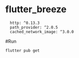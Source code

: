 # flutter_breeze

```
  http: ^0.13.3
  path_provider: ^2.0.5
  cached_network_image: ^3.0.0
```

#Run

```
flutter pub get
```
